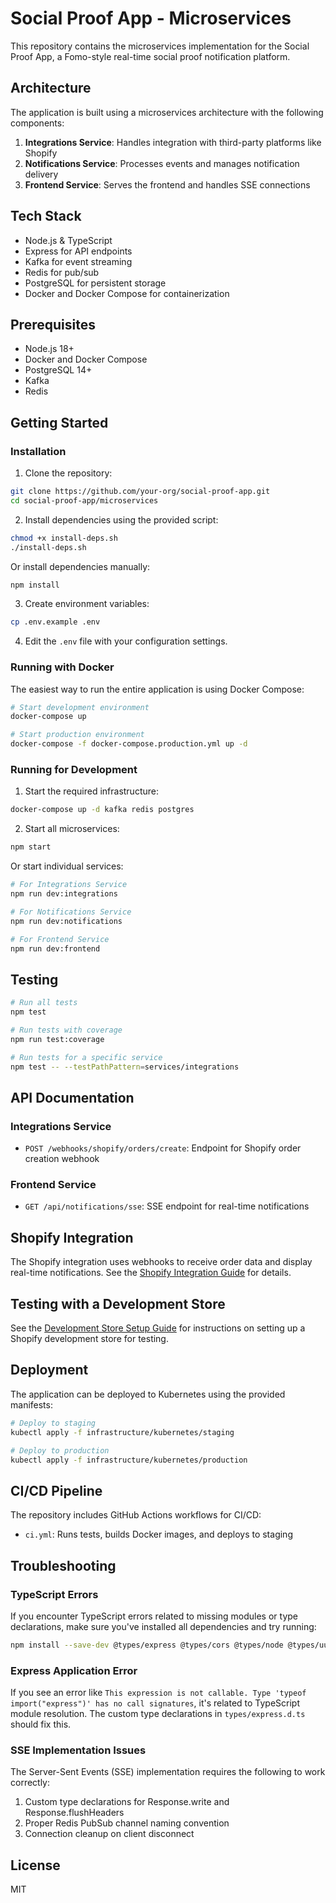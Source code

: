 # Social Proof App - Microservices

This repository contains the microservices implementation for the Social Proof App, a Fomo-style real-time social proof notification platform.

## Architecture

The application is built using a microservices architecture with the following components:

1. **Integrations Service**: Handles integration with third-party platforms like Shopify
2. **Notifications Service**: Processes events and manages notification delivery
3. **Frontend Service**: Serves the frontend and handles SSE connections

## Tech Stack

- Node.js & TypeScript
- Express for API endpoints
- Kafka for event streaming
- Redis for pub/sub
- PostgreSQL for persistent storage
- Docker and Docker Compose for containerization

## Prerequisites

- Node.js 18+
- Docker and Docker Compose
- PostgreSQL 14+
- Kafka
- Redis

## Getting Started

### Installation

1. Clone the repository:

```bash
git clone https://github.com/your-org/social-proof-app.git
cd social-proof-app/microservices
```

2. Install dependencies using the provided script:

```bash
chmod +x install-deps.sh
./install-deps.sh
```

Or install dependencies manually:

```bash
npm install
```

3. Create environment variables:

```bash
cp .env.example .env
```

4. Edit the `.env` file with your configuration settings.

### Running with Docker

The easiest way to run the entire application is using Docker Compose:

```bash
# Start development environment
docker-compose up

# Start production environment
docker-compose -f docker-compose.production.yml up -d
```

### Running for Development

1. Start the required infrastructure:

```bash
docker-compose up -d kafka redis postgres
```

2. Start all microservices:

```bash
npm start
```

Or start individual services:

```bash
# For Integrations Service
npm run dev:integrations

# For Notifications Service
npm run dev:notifications

# For Frontend Service
npm run dev:frontend
```

## Testing

```bash
# Run all tests
npm test

# Run tests with coverage
npm run test:coverage

# Run tests for a specific service
npm test -- --testPathPattern=services/integrations
```

## API Documentation

### Integrations Service

- `POST /webhooks/shopify/orders/create`: Endpoint for Shopify order creation webhook

### Frontend Service

- `GET /api/notifications/sse`: SSE endpoint for real-time notifications

## Shopify Integration

The Shopify integration uses webhooks to receive order data and display real-time notifications. See the [Shopify Integration Guide](./docs/shopify-integration-architecture.md) for details.

## Testing with a Development Store

See the [Development Store Setup Guide](./docs/shopify-development-store-setup.md) for instructions on setting up a Shopify development store for testing.

## Deployment

The application can be deployed to Kubernetes using the provided manifests:

```bash
# Deploy to staging
kubectl apply -f infrastructure/kubernetes/staging

# Deploy to production
kubectl apply -f infrastructure/kubernetes/production
```

## CI/CD Pipeline

The repository includes GitHub Actions workflows for CI/CD:

- `ci.yml`: Runs tests, builds Docker images, and deploys to staging

## Troubleshooting

### TypeScript Errors

If you encounter TypeScript errors related to missing modules or type declarations, make sure you've installed all dependencies and try running:

```bash
npm install --save-dev @types/express @types/cors @types/node @types/uuid @types/pg @types/jest @types/supertest
```

### Express Application Error

If you see an error like `This expression is not callable. Type 'typeof import("express")' has no call signatures`, it's related to TypeScript module resolution. The custom type declarations in `types/express.d.ts` should fix this.

### SSE Implementation Issues

The Server-Sent Events (SSE) implementation requires the following to work correctly:

1. Custom type declarations for Response.write and Response.flushHeaders
2. Proper Redis PubSub channel naming convention 
3. Connection cleanup on client disconnect

## License

MIT 